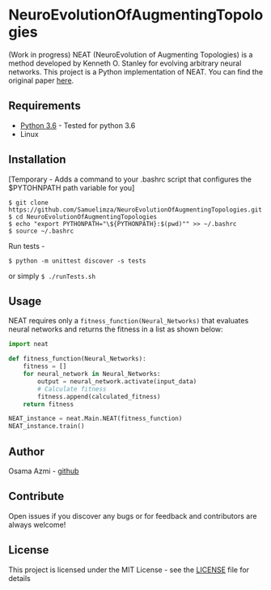 # NeuroEvolutionOfAugmentingTopologies
(Work in progress) NEAT (NeuroEvolution of Augmenting Topologies) is a method developed by Kenneth O. Stanley for evolving arbitrary neural networks.
This project is a Python implementation of NEAT.
You can find the original paper [here](http://nn.cs.utexas.edu/downloads/papers/stanley.ec02.pdf).

## Requirements
* [Python 3.6](https://www.python.org/downloads/release/python-360/) - Tested for python 3.6
* Linux

## Installation
[Temporary - Adds a command to your .bashrc script that configures the $PYTOHNPATH path variable for you]

```
$ git clone https://github.com/Samuelimza/NeuroEvolutionOfAugmentingTopologies.git
$ cd NeuroEvolutionOfAugmentingTopologies
$ echo "export PYTHONPATH="\${PYTHONPATH}:$(pwd)"" >> ~/.bashrc
$ source ~/.bashrc
```
Run tests -

`$ python -m unittest discover -s tests`

or simply `$ ./runTests.sh`

## Usage
NEAT requires only a `fitness_function(Neural_Networks)` that evaluates neural networks and returns the fitness in a list as shown below:

```python
import neat

def fitness_function(Neural_Networks):
    fitness = []
    for neural_network in Neural_Networks:
        output = neural_network.activate(input_data)
        # Calculate fitness
        fitness.append(calculated_fitness)
    return fitness

NEAT_instance = neat.Main.NEAT(fitness_function)
NEAT_instance.train()
```

## Author
Osama Azmi - [github](https://github.com/Samuelimza)

## Contribute
Open issues if you discover any bugs or for feedback and contributors are always welcome!

## License
This project is licensed under the MIT License - see the [LICENSE](LICENSE) file for details 